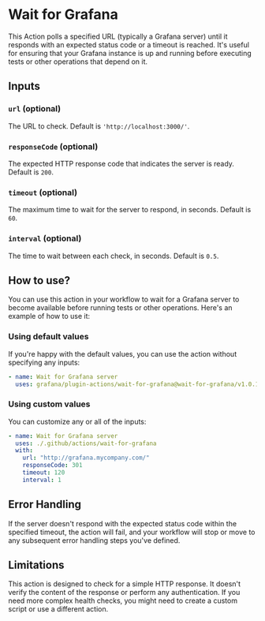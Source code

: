# Wait for Grafana

This Action polls a specified URL (typically a Grafana server) until it responds with an expected status code or a timeout is reached. It's useful for ensuring that your Grafana instance is up and running before executing tests or other operations that depend on it.

## Inputs

### `url` (optional)

The URL to check. Default is `'http://localhost:3000/'`.

### `responseCode` (optional)

The expected HTTP response code that indicates the server is ready. Default is `200`.

### `timeout` (optional)

The maximum time to wait for the server to respond, in seconds. Default is `60`.

### `interval` (optional)

The time to wait between each check, in seconds. Default is `0.5`.

## How to use?

You can use this action in your workflow to wait for a Grafana server to become available before running tests or other operations. Here's an example of how to use it:

### Using default values

If you're happy with the default values, you can use the action without specifying any inputs:

```yml
- name: Wait for Grafana server
  uses: grafana/plugin-actions/wait-for-grafana@wait-for-grafana/v1.0.1
```

### Using custom values

You can customize any or all of the inputs:

```yml
- name: Wait for Grafana server
  uses: ./.github/actions/wait-for-grafana
  with:
    url: "http://grafana.mycompany.com/"
    responseCode: 301
    timeout: 120
    interval: 1
```

## Error Handling

If the server doesn't respond with the expected status code within the specified timeout, the action will fail, and your workflow will stop or move to any subsequent error handling steps you've defined.

## Limitations

This action is designed to check for a simple HTTP response. It doesn't verify the content of the response or perform any authentication. If you need more complex health checks, you might need to create a custom script or use a different action.
